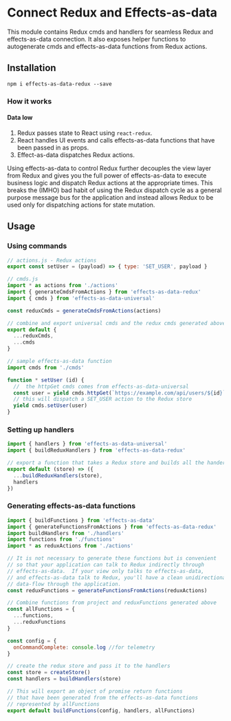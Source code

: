 # Connect Redux and Effects-as-data

This module contains Redux cmds and handlers for seamless Redux and effects-as-data connection.  It also exposes helper functions to autogenerate cmds and effects-as-data functions from Redux actions.

## Installation
```
npm i effects-as-data-redux --save
```

### How it works

#### Data low
  1. Redux passes state to React using `react-redux`.
  1. React handles UI events and calls effects-as-data functions that have been passed in as props.
  1. Effect-as-data dispatches Redux actions.

Using effects-as-data to control Redux further decouples the view layer from Redux and gives you the full power of effects-as-data to execute business logic and dispatch Redux actions at the appropriate times.  This breaks the (IMHO) bad habit of using the Redux dispatch cycle as a general purpose message bus for the application and instead allows Redux to be used only for dispatching actions for state mutation.

## Usage

### Using commands
```js
// actions.js - Redux actions
export const setUser = (payload) => { type: 'SET_USER', payload }
```

```js
// cmds.js
import * as actions from './actions'
import { generateCmdsFromActions } from 'effects-as-data-redux'
import { cmds } from 'effects-as-data-universal'

const reduxCmds = generateCmdsFromActions(actions)

// combine and export universal cmds and the redux cmds generated above
export default {
  ...reduxCmds,
  ...cmds
}
```

```js
// sample effects-as-data function
import cmds from './cmds'

function * setUser (id) {
  //  the httpGet cmds comes from effects-as-data-universal
  const user = yield cmds.httpGet(`https://example.com/api/users/${id}`)
  // this will dispatch a SET_USER action to the Redux store
  yield cmds.setUser(user)
}
```

### Setting up handlers
```js
import { handlers } from 'effects-as-data-universal'
import { buildReduxHandlers } from 'effects-as-data-redux'

// export a function that takes a Redux store and builds all the handers
export default (store) => ({
  ...buildReduxHandlers(store),
  handlers
})
```

### Generating effects-as-data functions

```js
import { buildFunctions } from 'effects-as-data'
import { generateFunctionsFromActions } from 'effects-as-data-redux'
import buildHandlers from './handlers'
import functions from './functions'
import * as reduxActions from './actions'

// It is not necessary to generate these functions but is convenient
// so that your application can talk to Redux indirectly through
// effects-as-data.  If your view only talks to effects-as-data,
// and effects-as-data talk to Redux, you'll have a clean unidirectional
// data-flow through the application.
const reduxFunctions = generateFunctionsFromActions(reduxActions)

// Combine functions from project and reduxFunctions generated above
const allFunctions = {
  ...functions,
  ...reduxFunctions
}

const config = {
  onCommandComplete: console.log //for telemetry
}

// create the redux store and pass it to the handlers
const store = createStore()
const handlers = buildHandlers(store)

// This will export an object of promise return functions
// that have been generated from the effects-as-data functions
// represented by allFunctions
export default buildFunctions(config, handlers, allFunctions)
```
